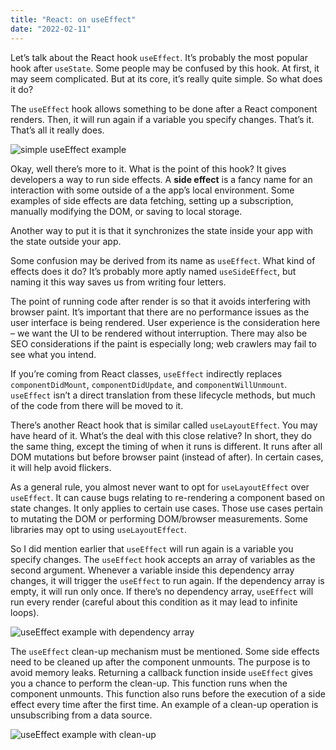 ```yaml
---
title: "React: on useEffect"
date: "2022-02-11"
---
```


Let’s talk about the React hook `useEffect`. It’s probably the most popular hook after `useState`. Some people may be confused by this hook. At first, it may seem complicated. But at its core, it’s really quite simple. So what does it do?

The `useEffect` hook allows something to be done after a React component renders. Then, it will run again if a variable you specify changes. That’s it. That’s all it really does.

![simple useEffect example](/images/use-effect-example-1.png)

Okay, well there’s more to it. What is the point of this hook? It gives developers a way to run side effects. A **side effect** is a fancy name for an interaction with some outside of a the app’s local environment. Some examples of side effects are data fetching, setting up a subscription, manually modifying the DOM, or saving to local storage.

Another way to put it is that it synchronizes the state inside your app with the state outside your app.

Some confusion may be derived from its name as `useEffect`. What kind of effects does it do? It’s probably more aptly named `useSideEffect`, but naming it this way saves us from writing four letters.

The point of running code after render is so that it avoids interfering with browser paint. It’s important that there are no performance issues as the user interface is being rendered. User experience is the consideration here – we want the UI to be rendered without interruption. There may also be SEO considerations if the paint is especially long; web crawlers may fail to see what you intend.

If you’re coming from React classes, `useEffect` indirectly replaces `componentDidMount`, `componentDidUpdate`, and `componentWillUnmount`. `useEffect` isn’t a direct translation from these lifecycle methods, but much of the code from there will be moved to it.

There’s another React hook that is similar called `useLayoutEffect`. You may have heard of it. What’s the deal with this close relative? In short, they do the same thing, except the timing of when it runs is different. It runs after all DOM mutations but before browser paint (instead of after). In certain cases, it will help avoid flickers.

As a general rule, you almost never want to opt for `useLayoutEffect` over `useEffect`. It can cause bugs relating to re-rendering a component based on state changes. It only applies to certain use cases. Those use cases pertain to mutating the DOM or performing DOM/browser measurements. Some libraries may opt to using `useLayoutEffect`.

So I did mention earlier that `useEffect` will run again is a variable you specify changes. The `useEffect` hook accepts an array of variables as the second argument. Whenever a variable inside this dependency array changes, it will trigger the `useEffect` to run again. If the dependency array is empty, it will run only once. If there’s no dependency array, `useEffect` will run every render (careful about this condition as it may lead to infinite loops).

![useEffect example with dependency array](/images/use-effect-example-2.png)

The `useEffect` clean-up mechanism must be mentioned. Some side effects need to be cleaned up after the component unmounts. The purpose is to avoid memory leaks. Returning a callback function inside `useEffect` gives you a chance to perform the clean-up. This function runs when the component unmounts. This function also runs before the execution of a side effect every time after the first time. An example of a clean-up operation is unsubscribing from a data source.

![useEffect example with clean-up](/images/use-effect-example-3.png)
